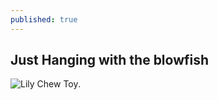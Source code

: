 ```yaml
---
published: true
---
```



## Just Hanging with the blowfish

![Lily Chew Toy](https://c2.staticflickr.com/4/3015/2682927235_5a257e3708_o.jpg).
